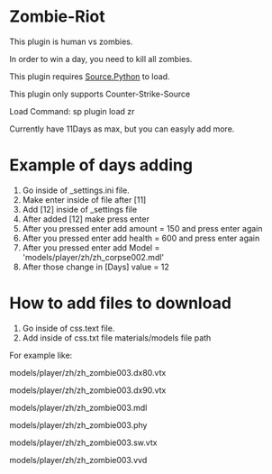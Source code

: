 # Zombie-Riot

This plugin is human vs zombies.

In order to win a day, you need to kill all zombies.

This plugin requires <a href="https://forums.sourcepython.com/">Source.Python</a> to load.

This plugin only supports Counter-Strike-Source

Load Command: sp plugin load zr

Currently have 11Days as max, but you can easyly add more.

# Example of days adding
1. Go inside of _settings.ini file.
2. Make enter inside of file after [11]
3. Add [12] inside of _settings file
4. After added [12] make press enter
5. After you pressed enter add amount = 150 and press enter again
6. After you pressed enter add health = 600 and press enter again
7. After you pressed enter add Model = 'models/player/zh/zh_corpse002.mdl'
8. After those change in [Days] value = 12

# How to add files to download
1. Go inside of css.text file.
2. Add inside of css.txt file materials/models file path

For example like:

  models/player/zh/zh_zombie003.dx80.vtx

  models/player/zh/zh_zombie003.dx90.vtx

  models/player/zh/zh_zombie003.mdl

  models/player/zh/zh_zombie003.phy

  models/player/zh/zh_zombie003.sw.vtx

  models/player/zh/zh_zombie003.vvd
